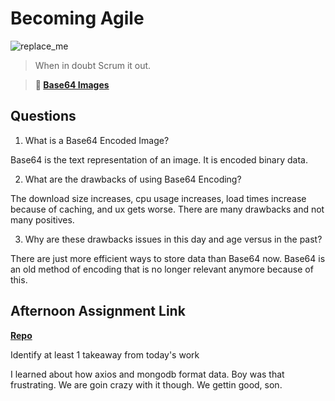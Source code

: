 # Becoming Agile

![replace_me](https://codeworks.blob.core.windows.net/public/assets/img/illustrations/placeholder.svg)

> When in doubt Scrum it out.

> **📖 [Base64 Images](https://codeworksacademy.com/fs-student-guide/resources/wk8-9/06-Base64)**

## Questions

1. What is a Base64 Encoded Image?

Base64 is the text representation of an image. It is encoded binary data.

2. What are the drawbacks of using Base64 Encoding?

The download size increases, cpu usage increases, load times increase because of caching, and ux gets worse. There are many drawbacks and not many positives.

3. Why are these drawbacks issues in this day and age versus in the past?

There are just more efficient ways to store data than Base64 now. Base64 is an old method of encoding that is no longer relevant anymore because of this.

## Afternoon Assignment Link

**[Repo](https://github.com/JacksonHagen/capstone)**

Identify at least 1 takeaway from today's work

I learned about how axios and mongodb format data. Boy was that frustrating. We are goin crazy with it though. We gettin good, son.
